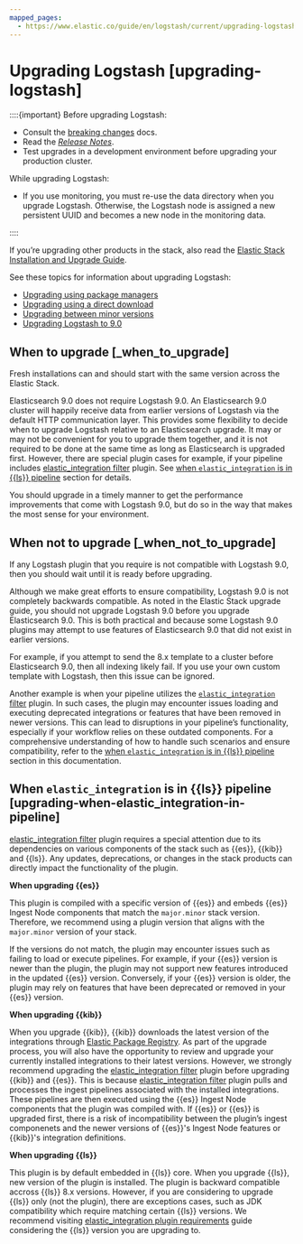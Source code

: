 ```yaml
---
mapped_pages:
  - https://www.elastic.co/guide/en/logstash/current/upgrading-logstash.html
---
```


# Upgrading Logstash [upgrading-logstash]

::::{important}
Before upgrading Logstash:

* Consult the [breaking changes](/release-notes/breaking-changes.md) docs.
* Read the [*Release Notes*](/release-notes/index.md).
* Test upgrades in a development environment before upgrading your production cluster.

While upgrading Logstash:

* If you use monitoring, you must re-use the data directory when you upgrade Logstash. Otherwise, the Logstash node is assigned a new persistent UUID and becomes a new node in the monitoring data.

::::


If you’re upgrading other products in the stack, also read the [Elastic Stack Installation and Upgrade Guide](docs-content://deploy-manage/index.md).

See these topics for information about upgrading Logstash:

* [Upgrading using package managers](/reference/upgrading-using-package-managers.md)
* [Upgrading using a direct download](/reference/upgrading-using-direct-download.md)
* [Upgrading between minor versions](/reference/upgrading-minor-versions.md)
* [Upgrading Logstash to 9.0](/reference/upgrading-logstash-9-0.md)


## When to upgrade [_when_to_upgrade]

Fresh installations can and should start with the same version across the Elastic Stack.

Elasticsearch 9.0 does not require Logstash 9.0. An Elasticsearch 9.0 cluster will happily receive data from earlier versions of Logstash via the default HTTP communication layer. This provides some flexibility to decide when to upgrade Logstash relative to an Elasticsearch upgrade. It may or may not be convenient for you to upgrade them together, and it is not required to be done at the same time as long as Elasticsearch is upgraded first. However, there are special plugin cases for example, if your pipeline includes [elastic_integration filter](logstash-docs-md://lsr/plugins-filters-elastic_integration.md) plugin. See [when `elastic_integration` is in {{ls}} pipeline](#upgrading-when-elastic_integration-in-pipeline) section for details.

You should upgrade in a timely manner to get the performance improvements that come with Logstash 9.0, but do so in the way that makes the most sense for your environment.


## When not to upgrade [_when_not_to_upgrade]

If any Logstash plugin that you require is not compatible with Logstash 9.0, then you should wait until it is ready before upgrading.

Although we make great efforts to ensure compatibility, Logstash 9.0 is not completely backwards compatible. As noted in the Elastic Stack upgrade guide, you should not upgrade Logstash 9.0 before you upgrade Elasticsearch 9.0. This is both practical and because some Logstash 9.0 plugins may attempt to use features of Elasticsearch 9.0 that did not exist in earlier versions.

For example, if you attempt to send the 8.x template to a cluster before Elasticsearch 9.0, then  all indexing likely fail. If you use your own custom template with Logstash, then this issue can be ignored.

Another example is when your pipeline utilizes the [`elastic_integration` filter](logstash-docs-md://lsr/plugins-filters-elastic_integration.md) plugin. In such cases, the plugin may encounter issues loading and executing deprecated integrations or features that have been removed in newer versions. This can lead to disruptions in your pipeline’s functionality, especially if your workflow relies on these outdated components. For a comprehensive understanding of how to handle such scenarios and ensure compatibility, refer to the [when `elastic_integration` is in {{ls}} pipeline](#upgrading-when-elastic_integration-in-pipeline) section in this documentation.


## When `elastic_integration` is in {{ls}} pipeline [upgrading-when-elastic_integration-in-pipeline]

[elastic_integration filter](logstash-docs-md://lsr/plugins-filters-elastic_integration.md) plugin requires a special attention due to its dependencies on various components of the stack such as {{es}}, {{kib}} and {{ls}}. Any updates, deprecations, or changes in the stack products can directly impact the functionality of the plugin.

**When upgrading {{es}}**

This plugin is compiled with a specific version of {{es}} and embeds {{es}} Ingest Node components that match the `major.minor` stack version. Therefore, we recommend using a plugin version that aligns with the `major.minor` version of your stack.

If the versions do not match, the plugin may encounter issues such as failing to load or execute pipelines. For example, if your {{es}} version is newer than the plugin, the plugin may not support new features introduced in the updated {{es}} version. Conversely, if your {{es}} version is older, the plugin may rely on features that have been deprecated or removed in your {{es}} version.

**When upgrading {{kib}}**

When you upgrade {{kib}}, {{kib}} downloads the latest version of the integrations through [Elastic Package Registry](docs-content://reference/ingestion-tools/fleet/index.md#package-registry-intro). As part of the upgrade process, you will also have the opportunity to review and upgrade your currently installed integrations to their latest versions. However, we strongly recommend upgrading the [elastic_integration filter](logstash-docs-md://lsr/plugins-filters-elastic_integration.md) plugin before upgrading {{kib}} and {{es}}. This is because [elastic_integration filter](logstash-docs-md://lsr/plugins-filters-elastic_integration.md) plugin pulls and processes the ingest pipelines associated with the installed integrations. These pipelines are then executed using the {{es}} Ingest Node components that the plugin was compiled with. If {{es}} or {{es}} is upgraded first, there is a risk of incompatibility between the plugin’s ingest componenets and the newer versions of {{es}}'s Ingest Node features or {{kib}}'s integration definitions.

**When upgrading {{ls}}**

This plugin is by default embedded in {{ls}} core. When you upgrade {{ls}}, new version of the plugin is installed. The plugin is backward compatible accross {{ls}} 8.x versions. However, if you are considering to upgrade {{ls}} only (not the plugin), there are exceptions cases, such as JDK compatibility which require matching certain {{ls}} versions. We recommend visiting [elastic_integration plugin requirements](logstash-docs-md://lsr/plugins-filters-elastic_integration.md#plugins-filters-elastic_integration-requirements) guide considering the {{ls}} version you are upgrading to.





